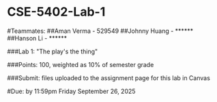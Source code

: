 # CSE-5402-Lab-1

#Teammates:
##Aman Verma - 529549
##Johnny Huang - ******
##Hanson Li - ******


###Lab 1: "The play's the thing"

###Points: 100, weighted as 10% of semester grade

###Submit: files uploaded to the assignment page for this lab in Canvas

#Due: by 11:59pm Friday September 26, 2025



